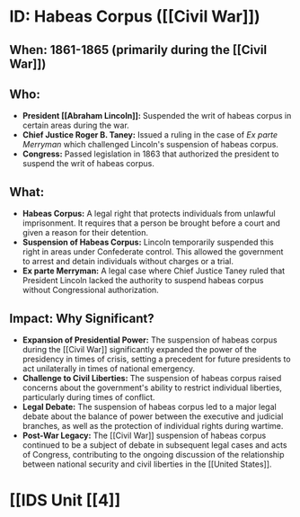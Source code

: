 # ID: Habeas Corpus ([[Civil War]]) 
## When: 1861-1865 (primarily during the [[Civil War]])
## Who: 
* **President [[Abraham Lincoln]]:** Suspended the writ of habeas corpus in certain areas during the war.
* **Chief Justice Roger B. Taney:** Issued a ruling in the case of *Ex parte Merryman* which challenged Lincoln's suspension of habeas corpus.
* **Congress:** Passed legislation in 1863 that authorized the president to suspend the writ of habeas corpus.
## What: 
* **Habeas Corpus:** A legal right that protects individuals from unlawful imprisonment. It requires that a person be brought before a court and given a reason for their detention.
* **Suspension of Habeas Corpus:** Lincoln temporarily suspended this right in areas under Confederate control. This allowed the government to arrest and detain individuals without charges or a trial. 
* **Ex parte Merryman:** A legal case where Chief Justice Taney ruled that President Lincoln lacked the authority to suspend habeas corpus without Congressional authorization. 
## Impact: Why Significant? 
* **Expansion of Presidential Power:**  The suspension of habeas corpus during the [[Civil War]] significantly expanded the power of the presidency in times of crisis, setting a precedent for future presidents to act unilaterally in times of national emergency.
* **Challenge to Civil Liberties:** The suspension of habeas corpus raised concerns about the government's ability to restrict individual liberties, particularly during times of conflict. 
* **Legal Debate:** The suspension of habeas corpus led to a major legal debate about the balance of power between the executive and judicial branches, as well as the protection of individual rights during wartime.
* **Post-War Legacy:** The [[Civil War]] suspension of habeas corpus continued to be a subject of debate in subsequent legal cases and acts of Congress, contributing to the ongoing discussion of the relationship between national security and civil liberties in the [[United States]]. 

# [[IDS Unit [[4]]